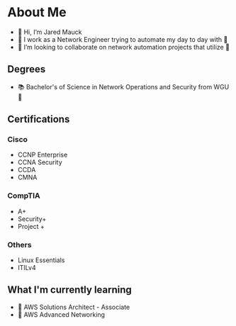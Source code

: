 # About Me

- 👋 Hi, I’m Jared Mauck
- 👀 I work as a Network Engineer trying to automate my day to day with 🐍
- 👫 I’m looking to collaborate on network automation projects that utilize 🐍

## Degrees
- 📚 Bachelor's of Science in Network Operations and Security from WGU 🦉

## Certifications
### Cisco
- CCNP Enterprise
- CCNA Security
- CCDA
- CMNA
### CompTIA
- A+
- Security+
- Project +
### Others
- Linux Essentials
- ITILv4

## What I'm currently learning
- 📖 AWS Solutions Architect - Associate
- 📖 AWS Advanced Networking

<!---
jaredmauck/jaredmauck is a ✨ special ✨ repository because its `README.md` (this file) appears on your GitHub profile.
You can click the Preview link to take a look at your changes.
--->
